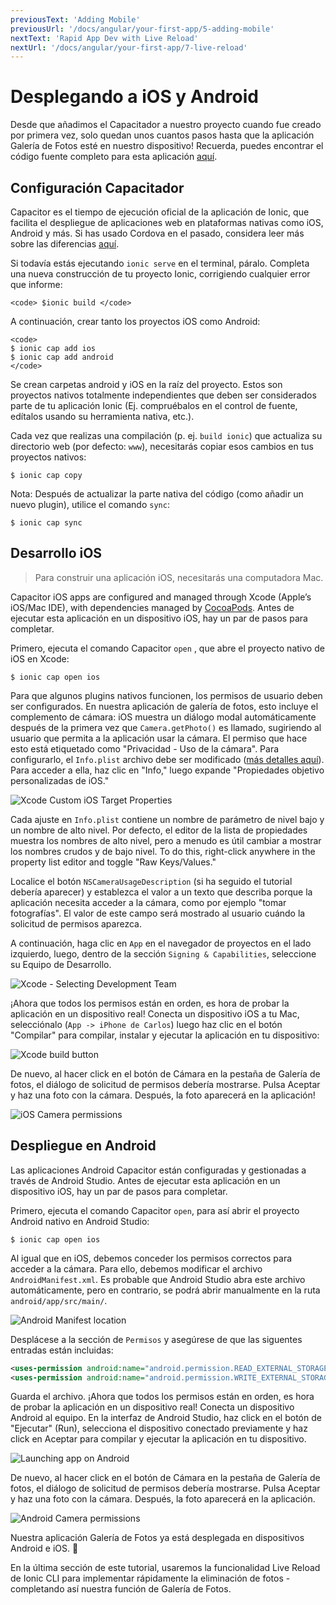 ```yaml
---
previousText: 'Adding Mobile'
previousUrl: '/docs/angular/your-first-app/5-adding-mobile'
nextText: 'Rapid App Dev with Live Reload'
nextUrl: '/docs/angular/your-first-app/7-live-reload'
---
```


# Desplegando a iOS y Android

Desde que añadimos el Capacitador a nuestro proyecto cuando fue creado por primera vez, solo quedan unos cuantos pasos hasta que la aplicación Galería de Fotos esté en nuestro dispositivo! Recuerda, puedes encontrar el código fuente completo para esta aplicación [aquí](https://github.com/ionic-team/photo-gallery-capacitor-ng).

## Configuración Capacitador

Capacitor es el tiempo de ejecución oficial de la aplicación de Ionic, que facilita el despliegue de aplicaciones web en plataformas nativas como iOS, Android y más. Si has usado Cordova en el pasado, considera leer más sobre las diferencias [aquí](https://capacitor.ionicframework.com/docs/cordova#differences-between-capacitor-and-cordova).

Si todavía estás ejecutando `ionic serve` en el terminal, páralo. Completa una nueva construcción de tu proyecto Ionic, corrigiendo cualquier error que informe:

```shell
<code> $ionic build </code>
```

</code>

A continuación, crear tanto los proyectos iOS como Android:

```shell
<code>
$ ionic cap add ios
$ ionic cap add android
</code>
```

</code>

Se crean carpetas android y iOS en la raíz del proyecto. Estos son proyectos nativos totalmente independientes que deben ser considerados parte de tu aplicación Ionic (Ej. compruébalos en el control de fuente, edítalos usando su herramienta nativa, etc.).

Cada vez que realizas una compilación (p. ej. `build ionic`) que actualiza su directorio web (por defecto: `www`), necesitarás copiar esos cambios en tus proyectos nativos:

```shell
$ ionic cap copy
```

Nota: Después de actualizar la parte nativa del código (como añadir un nuevo plugin), utilice el comando `sync`:

```shell
$ ionic cap sync
```

## Desarrollo iOS

> Para construir una aplicación iOS, necesitarás una computadora Mac.

Capacitor iOS apps are configured and managed through Xcode (Apple’s iOS/Mac IDE), with dependencies managed by [CocoaPods](https://cocoapods.org/). Antes de ejecutar esta aplicación en un dispositivo iOS, hay un par de pasos para completar.

Primero, ejecuta el comando Capacitor `open` , que abre el proyecto nativo de iOS en Xcode:

```shell
$ ionic cap open ios
```

Para que algunos plugins nativos funcionen, los permisos de usuario deben ser configurados. En nuestra aplicación de galería de fotos, esto incluye el complemento de cámara: iOS muestra un diálogo modal automáticamente después de la primera vez que `Camera.getPhoto()` es llamado, sugiriendo al usuario que permita a la aplicación usar la cámara. El permiso que hace esto está etiquetado como "Privacidad - Uso de la cámara". Para configurarlo, el `Info.plist` archivo debe ser modificado ([más detalles aquí](https://capacitor.ionicframework.com/docs/ios/configuration)). Para acceder a ella, haz clic en "Info," luego expande "Propiedades objetivo personalizadas de iOS."

![Xcode Custom iOS Target Properties](/docs/assets/img/guides/first-app-cap-ng/xcode-info-plist.png)


Cada ajuste en `Info.plist` contiene un nombre de parámetro de nivel bajo y un nombre de alto nivel. Por defecto, el editor de la lista de propiedades muestra los nombres de alto nivel, pero a menudo es útil cambiar a mostrar los nombres crudos y de bajo nivel. To do this, right-click anywhere in the property list editor and toggle "Raw Keys/Values."

Localice el botón `NSCameraUsageDescription` (si ha seguido el tutorial debería aparecer) y establezca el valor a un texto que describa porque la aplicación necesita acceder a la cámara, como por ejemplo "tomar fotografías". El valor de este campo será mostrado al usuario cuándo la solicitud de permisos aparezca.

A continuación, haga clic en `App` en el navegador de proyectos en el lado izquierdo, luego, dentro de la sección `Signing & Capabilities`, seleccione su Equipo de Desarrollo.

![Xcode - Selecting Development Team](/docs/assets/img/guides/first-app-cap-ng/xcode-signing.png)

¡Ahora que todos los permisos están en orden, es hora de probar la aplicación en un dispositivo real! Conecta un dispositivo iOS a tu Mac, selecciónalo (`App -> iPhone de Carlos`) luego haz clic en el botón "Compilar" para compilar, instalar y ejecutar la aplicación en tu dispositivo:

![Xcode build button](/docs/assets/img/guides/first-app-cap-ng/xcode-build-button.png)

De nuevo, al hacer click en el botón de Cámara en la pestaña de Galería de fotos, el diálogo de solicitud de permisos debería mostrarse. Pulsa Aceptar y haz una foto con la cámara. Después, la foto aparecerá en la aplicación!

![iOS Camera permissions](/docs/assets/img/guides/first-app-cap-ng/ios-permissions-photo.png)

## Despliegue en Android

Las aplicaciones Android Capacitor están configuradas y gestionadas a través de Android Studio. Antes de ejecutar esta aplicación en un dispositivo iOS, hay un par de pasos para completar.

Primero, ejecuta el comando Capacitor `open`, para así abrir el proyecto Android nativo en Android Studio:

```shell
$ ionic cap open ios
```

Al igual que en iOS, debemos conceder los permisos correctos para acceder a la cámara. Para ello, debemos modificar el archivo `AndroidManifest.xml`. Es probable que Android Studio abra este archivo automáticamente, pero en contrario, se podrá abrir manualmente en la ruta `android/app/src/main/`.

![Android Manifest location](/docs/assets/img/guides/first-app-cap-ng/android-manifest.png)

Desplácese a la sección de `Permisos` y asegúrese de que las siguentes entradas están incluidas:

```xml
<uses-permission android:name="android.permission.READ_EXTERNAL_STORAGE"/>
<uses-permission android:name="android.permission.WRITE_EXTERNAL_STORAGE" />
```

Guarda el archivo. ¡Ahora que todos los permisos están en orden, es hora de probar la aplicación en un dispositivo real! Conecta un dispositivo Android al equipo. En la interfaz de Android Studio, haz click en el botón de "Ejecutar" (Run), selecciona el dispositivo conectado previamente y haz click en Aceptar para compilar y ejecutar la aplicación en tu dispositivo.

![Launching app on Android](/docs/assets/img/guides/first-app-cap-ng/android-device.png)

De nuevo, al hacer click en el botón de Cámara en la pestaña de Galería de fotos, el diálogo de solicitud de permisos debería mostrarse. Pulsa Aceptar y haz una foto con la cámara. Después, la foto aparecerá en la aplicación.

![Android Camera permissions](/docs/assets/img/guides/first-app-cap-ng/android-permissions-photo.png)

Nuestra aplicación Galería de Fotos ya está desplegada en dispositivos Android e iOS. 🎉

En la última sección de este tutorial, usaremos la funcionalidad Live Reload de Ionic CLI para implementar rápidamente la eliminación de fotos - completando así nuestra función de Galería de Fotos.